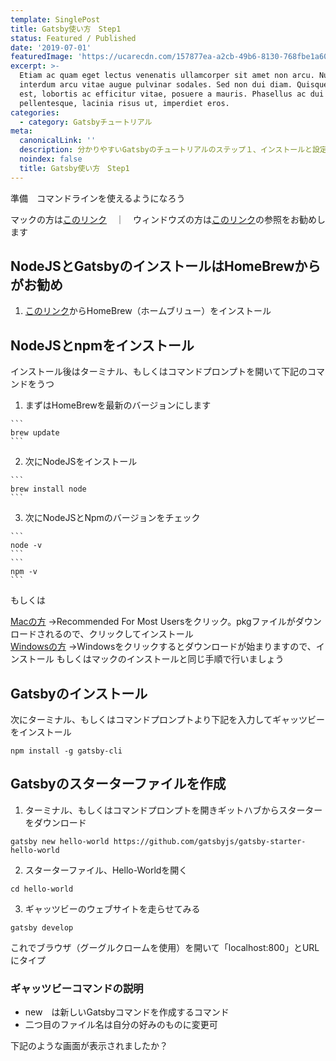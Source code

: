 ```yaml
---
template: SinglePost
title: Gatsby使い方　Step1
status: Featured / Published
date: '2019-07-01'
featuredImage: 'https://ucarecdn.com/157877ea-a2cb-49b6-8130-768fbe1a60a7/'
excerpt: >-
  Etiam ac quam eget lectus venenatis ullamcorper sit amet non arcu. Nullam
  interdum arcu vitae augue pulvinar sodales. Sed non dui diam. Quisque lectus
  est, lobortis ac efficitur vitae, posuere a mauris. Phasellus ac dui
  pellentesque, lacinia risus ut, imperdiet eros.
categories:
  - category: Gatsbyチュートリアル
meta:
  canonicalLink: ''
  description: 分かりやすいGatsbyのチュートリアルのステップ１、インストールと設定
  noindex: false
  title: Gatsby使い方　Step1
---
```


準備　コマンドラインを使えるようになろう

マックの方は[このリンク](https://techacademy.jp/magazine/5155)　｜　ウィンドウズの方は[このリンク](https://techacademy.jp/magazine/5318)の参照をお勧めします

## NodeJSとGatsbyのインストールはHomeBrewからがお勧め

  1. [このリンク](https://brew.sh/index_ja)からHomeBrew（ホームブリュー）をインストール

## NodeJSとnpmをインストール
    
   インストール後はターミナル、もしくはコマンドプロンプトを開いて下記のコマンドをうつ

  1. まずはHomeBrewを最新のバージョンにします

    ```
    brew update
    ```

  2. 次にNodeJSをインストール

    ```
    brew install node
    ```

  3. 次にNodeJSとNpmのバージョンをチェック
  
    ```
    node -v
    ```
    ```
    npm -v
    ```

もしくは

[Macの方](https://nodejs.org/en/)
    ->Recommended For Most Usersをクリック。pkgファイルがダウンロードされるので、クリックしてインストール
　  
[Windowsの方](https://nodejs.org/en/download/)
    ->Windowsをクリックするとダウンロードが始まりますので、インストール
    もしくはマックのインストールと同じ手順で行いましょう

## Gatsbyのインストール

  次にターミナル、もしくはコマンドプロンプトより下記を入力してギャッツビーをインストール

  ```
  npm install -g gatsby-cli
  ```

## Gatsbyのスターターファイルを作成

1. ターミナル、もしくはコマンドプロンプトを開きギットハブからスターターをダウンロード

```
gatsby new hello-world https://github.com/gatsbyjs/gatsby-starter-hello-world
```

2. スターターファイル、Hello-Worldを開く
```
cd hello-world
```

3. ギャッツビーのウェブサイトを走らせてみる
```
gatsby develop
```

これでブラウザ（グーグルクロームを使用）を開いて「localhost:800」とURLにタイプ

### ギャッツビーコマンドの説明
* new　は新しいGatsbyコマンドを作成するコマンド　
* 二つ目のファイル名は自分の好みのものに変更可

下記のような画面が表示されましたか？
